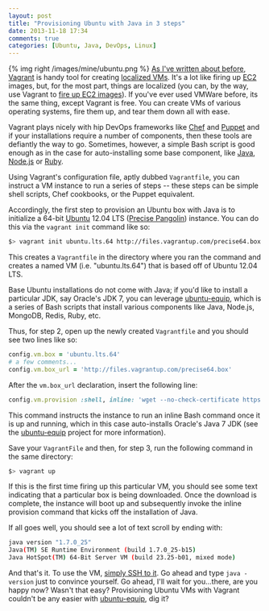 ```yaml
---
layout: post
title: "Provisioning Ubuntu with Java in 3 steps"
date: 2013-11-18 17:34
comments: true
categories: [Ubuntu, Java, DevOps, Linux]
---
```


{% img right /images/mine/ubuntu.png %} [As I've written about before](http://thediscoblog.com/blog/2013/10/16/ssh-and-vagrant/), [Vagrant](http://www.vagrantup.com/) is handy tool for creating [localized VMs](http://www.vagrantbox.es/). It's a lot like firing up [EC2](http://thediscoblog.com/blog/categories/aws/) images, but, for the most part, things are localized (you can, by the way, use Vagrant to [fire up EC2 images](https://github.com/mitchellh/vagrant-aws)). If you've ever used VMWare before, its the same thing, except Vagrant is free. You can create VMs of various operating systems, fire them up, and tear them down all with ease. 

Vagrant plays nicely with hip DevOps frameworks like [Chef](http://www.opscode.com/chef/) and [Puppet](http://puppetlabs.com/) and if your installations require a number of components, then these tools are defiantly the way to go. Sometimes, however, a simple Bash script is good enough as in the case for auto-installing some base component, like [Java](http://thediscoblog.com/blog/categories/java/), [Node.js](http://thediscoblog.com/blog/categories/node/) or [Ruby](http://thediscoblog.com/blog/categories/ruby/). 

Using Vagrant's configuration file, aptly dubbed `Vagrantfile`, you can instruct a VM instance to run a series of steps -- these steps can be simple shell scripts, Chef cookbooks, or the Puppet equivalent. 

<!-- more -->

Accordingly, the first step to provision an Ubuntu box with Java is to initialize a 64-bit [Ubuntu](http://thediscoblog.com/blog/categories/linux/) 12.04 LTS ([Precise Pangolin](https://wiki.ubuntu.com/PrecisePangolin)) instance. You can do this via the `vagrant init` command like so:

``` bash Initializing a Vagrant box
$> vagrant init ubuntu.lts.64 http://files.vagrantup.com/precise64.box
```

This creates a `Vagrantfile` in the directory where you ran the command and creates a named VM (i.e. "ubuntu.lts.64") that is based off of Ubuntu 12.04 LTS. 

Base Ubuntu installations do not come with Java; if you'd like to install a particular JDK, say Oracle's JDK 7, you can leverage [ubuntu-equip](https://github.com/aglover/ubuntu-equip), which is a series of Bash scripts that install various components like Java, Node.js, MongoDB, Redis, Ruby, etc. 

Thus, for step 2, open up the newly created `Vagrantfile` and you should see two lines like so: 

``` ruby A basic VagrantFile contains the box and box_url attributes
config.vm.box = 'ubuntu.lts.64'
# a few comments...
config.vm.box_url = 'http://files.vagrantup.com/precise64.box'
```

After the `vm.box_url` declaration, insert the following line:

``` ruby Installing Java
config.vm.provision :shell, inline: 'wget --no-check-certificate https://github.com/aglover/ubuntu-equip/raw/master/equip_java7_64.sh && bash equip_java7_64.sh'
```

This command instructs the instance to run an inline Bash command once it is up and running, which in this case auto-installs Oracle's Java 7 JDK (see the [ubuntu-equip](https://github.com/aglover/ubuntu-equip) project for more information). 

Save your `VagrantFile` and then, for step 3, run the following command in the same directory:

``` bash Firing up a new VM
$> vagrant up
```

If this is the first time firing up this particular VM, you should see some text indicating that a particular box is being downloaded. Once the download is complete, the instance will boot up and subsequently invoke the inline provision command that kicks off the installation of Java. 

If all goes well, you should see a lot of text scroll by ending with:

``` bash Java is installed!
java version "1.7.0_25"
Java(TM) SE Runtime Environment (build 1.7.0_25-b15)
Java HotSpot(TM) 64-Bit Server VM (build 23.25-b01, mixed mode)
```

And that's it. To use the VM, [simply SSH to it](http://thediscoblog.com/blog/2013/10/16/ssh-and-vagrant/). Go ahead and type `java -version` just to convince yourself. Go ahead, I'll wait for you...there, are you happy now?  Wasn't that easy? Provisioning Ubuntu VMs with Vagrant couldn't be any easier with [ubuntu-equip](https://github.com/aglover/ubuntu-equip), dig it?